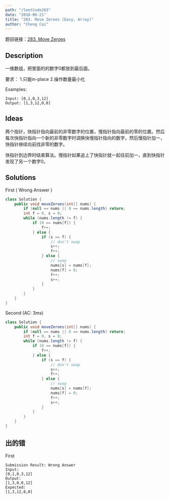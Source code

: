 ```yaml
---
path: "/leetCode283"
date: "2018-06-21"
title: "283. Move Zeroes (Easy, Array)"
author: "Cheng Cai"
---
```


题目链接：[283. Move Zeroes](https://leetcode.com/problems/move-zeroes/description/)

## Description
一维数组，把里面的的数字0都放到最后面。

要求：
1.只能in-place
2.操作数量最小化

Examples:
```
Input: [0,1,0,3,12]
Output: [1,3,12,0,0]
```

## Ideas
两个指针，快指针指向最前的非零数字的位置，慢指针指向最前的零的位置。然后每次快指针指向一个新的非零数字时调换快慢指针指向的数字，然后慢指针加一，快指针继续向前找非零的数字。

快指针到边界时结束算法。慢指针如果追上了快指针就一起往前加一，直到快指针发现了另一个数字0。

## Solutions
First ( Wrong Answer )
```java
class Solution {
    public void moveZeroes(int[] nums) {
    	if (null == nums || 0 == nums.length) return;
 		int f = 0, s = 0;
 		while (nums.length != f) {
 			if (0 == nums[f]) {
 				f++;
 			} else {
 				if (s == f) {
 					// don't swap
 					s++; 
 					f++;
 				} else {
 					// swap
 					nums[s] = nums[f];
 					nums[f] = 0;
 					f++;
 					s++;
 				}
 			}
 		}
    }
}
```

Second (AC: 3ms)
```java
class Solution {
    public void moveZeroes(int[] nums) {
    	if (null == nums || 0 == nums.length) return;
 		int f = 0, s = 0;
 		while (nums.length != f) {
 			if (0 == nums[f]) {
 				f++;
 			} else {
 				if (s == f) {
 					// don't swap
 					s++; 
 					f++;
 				} else {
 					// swap
 					nums[s] = nums[f];
 					nums[f] = 0;
 					f++;
 					s++;
 				}
 			}
 		}
    }
}
```

## 出的错
First
```
Submission Result: Wrong Answer 
Input:
[0,1,0,3,12]
Output:
[1,3,0,0,12]
Expected:
[1,3,12,0,0]
```
